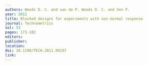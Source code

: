 ```yaml
---
authors: Woods D. C. and van de P. Woods D. C. and Ven P. 
year: 2011 
title: Blocked designs for experiments with non-normal response 
journal: Technometrics 
vol: 53 
pages: 173-182 
editors: 
publisher: 
location: 
doi: 10.1198/TECH.2011.09197 
link: 
---
```

 
